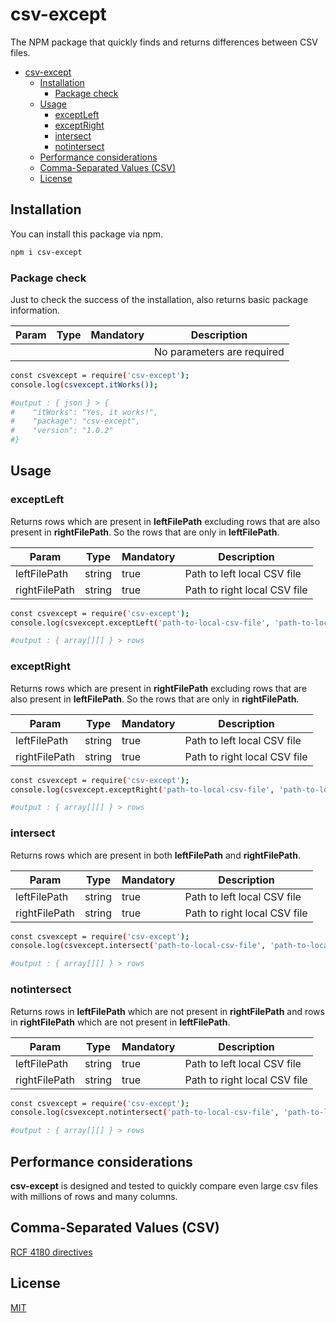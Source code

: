 # csv-except

The NPM package that quickly finds and returns differences between CSV files.

- [csv-except](#csv-except)
  - [Installation](#installation)
    - [Package check](#package-check)
  - [Usage](#usage)
    - [exceptLeft](#exceptleft)
    - [exceptRight](#exceptright)
    - [intersect](#intersect)
    - [notintersect](#notintersect)
  - [Performance considerations](#performance-considerations)
  - [Comma-Separated Values (CSV)](#comma-separated-values-csv)
  - [License](#license)

## Installation

You can install this package via npm.

```bash
npm i csv-except
```

### Package check

Just to check the success of the installation, also returns basic package information.

| Param | Type | Mandatory | Description |
| ----- | ---- | ----------- | --------- |
|  |  |  | No parameters are required |

```bash
const csvexcept = require('csv-except');
console.log(csvexcept.itWorks());

#output : { json } > {
#    "itWorks": "Yes, it works!",
#    "package": "csv-except",
#    "version": "1.0.2"
#}
```

## Usage

### exceptLeft

Returns rows which are present in **leftFilePath** excluding rows ​​that are also present in **rightFilePath**. So the rows ​​that are only in **leftFilePath**.

| Param | Type | Mandatory | Description |
| ----- | ---- | ----------- | --------- |
| leftFilePath | string | true | Path to left local CSV file |
| rightFilePath | string | true | Path to right local CSV file |

```bash
const csvexcept = require('csv-except');
console.log(csvexcept.exceptLeft('path-to-local-csv-file', 'path-to-local-csv-file'));

#output : { array[][] } > rows
```

### exceptRight

Returns rows which are present in **rightFilePath** excluding rows ​​that are also present in **leftFilePath**. So the rows ​​that are only in **rightFilePath**.

| Param | Type | Mandatory | Description |
| ----- | ---- | ----------- | --------- |
| leftFilePath | string | true | Path to left local CSV file |
| rightFilePath | string | true | Path to right local CSV file |

```bash
const csvexcept = require('csv-except');
console.log(csvexcept.exceptRight('path-to-local-csv-file', 'path-to-local-csv-file'));

#output : { array[][] } > rows
```

### intersect

Returns rows which are present in both **leftFilePath** and **rightFilePath**.

| Param | Type | Mandatory | Description |
| ----- | ---- | ----------- | --------- |
| leftFilePath | string | true | Path to left local CSV file |
| rightFilePath | string | true | Path to right local CSV file |

```bash
const csvexcept = require('csv-except');
console.log(csvexcept.intersect('path-to-local-csv-file', 'path-to-local-csv-file'));

#output : { array[][] } > rows
```

### notintersect

Returns rows in **leftFilePath** which are not present in **rightFilePath** and rows in **rightFilePath** which are not present in **leftFilePath**.

| Param | Type | Mandatory | Description |
| ----- | ---- | ----------- | --------- |
| leftFilePath | string | true | Path to left local CSV file |
| rightFilePath | string | true | Path to right local CSV file |

```bash
const csvexcept = require('csv-except');
console.log(csvexcept.notintersect('path-to-local-csv-file', 'path-to-local-csv-file'));

#output : { array[][] } > rows
```

## Performance considerations

**csv-except** is designed and tested to quickly compare even large csv files with millions of rows and many columns.

## Comma-Separated Values (CSV)

[RCF 4180 directives](https://www.rfc-editor.org/rfc/rfc4180.html)

## License

[MIT](https://opensource.org/blog/license/mit)
